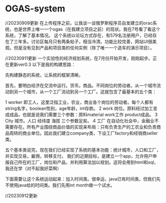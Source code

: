 # OGAS-system
//20230909更新
在上传程序之前，让我谈一谈俄罗斯程序员自发建立的orac系统，也是世界上唯一一个ogas（在我建立项目之前）的现状。我在7号看了看这个系统，了解了基本情况。
这个系统以论坛方式存在，有579名注册用户，已经存在了三年多。讨论区每月只有两条帖子，相当冷清。功能比较完善，网站UI很美观。但是没有见到产品和项目类的任何实例（除了唯一一个造车的演示项目）。



//20230911更新
一个实验性的经济规划系统，在7月份开始开发，刚刚起步。正在更新ver0.3
以下是我的构建思路：

先构建静态的系统，让系统的框架清晰。

首先，要明白经济在交流中运行。货币。商品。不同岗位的劳动者。从一个城市流动到另一个城市，从一个工厂流动到另一个工厂。这就包含了最基本的五个类：

1 worker 即工人，这里泛指工业，农业，商业各个岗位的劳动者。每个人都有string名字，boolean性别，age年龄，int存款。
2 work 岗位。原料经过加工变成成品，也就是说我们需要三个参数：原料material work工作 product成品。
3 City 城市。人口 经纬度 海拔 三个参数足矣。
4 工厂 在自动化社会中，金融业不需要存在。所有产业围绕商品价值的实现来布局：只有负责生产的工农业和负责商品周转的商业单位。因此我们建立company类，下设工厂factory和经销商seller类。

五个基本类说完，现在我们已经实现了系统的基本功能：统计城市，人口和工厂，并实现交易，雇佣，转移支付。
我们的近期目标，是建立一个app，允许用户申报自己所在的工厂，岗位和产品，并利用算法加以规划。这将会用到html和sql，我还在学（对不起我好菜啊）

下面需要让这个系统运动起来：加入时间类。很幸运，java已有时间类，但我们先不使用java给的时间类。我们先用int month做一个试水。



//20230912更新
